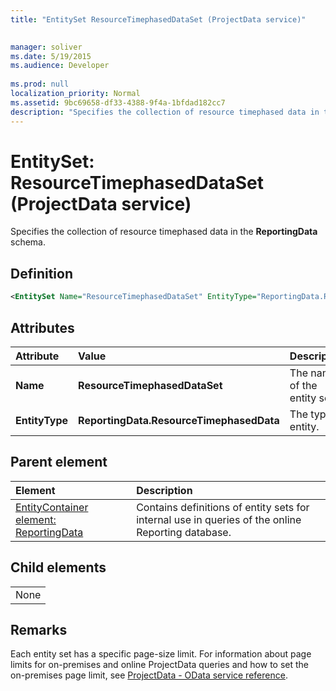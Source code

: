 ```yaml
---
title: "EntitySet ResourceTimephasedDataSet (ProjectData service)"

 
manager: soliver
ms.date: 5/19/2015
ms.audience: Developer
 
ms.prod: null
localization_priority: Normal
ms.assetid: 9bc69658-df33-4388-9f4a-1bfdad182cc7
description: "Specifies the collection of resource timephased data in the ReportingData schema."
---
```


# EntitySet: ResourceTimephasedDataSet (ProjectData service)

Specifies the collection of resource timephased data in the **ReportingData** schema. 
  
## Definition

```XML
<EntitySet Name="ResourceTimephasedDataSet" EntityType="ReportingData.ResourceTimephasedData" />

```

## Attributes

|**Attribute**|**Value**|**Description**|
|:-----|:-----|:-----|
|**Name** <br/> |**ResourceTimephasedDataSet** <br/> |The name of the entity set.  <br/> |
|**EntityType** <br/> |**ReportingData.ResourceTimephasedData** <br/> |The type of entity.  <br/> |
   
## Parent element

|**Element**|**Description**|
|:-----|:-----|
|[EntityContainer element: ReportingData](entitycontainer-reportingdata-projectdata-service.md) <br/> |Contains definitions of entity sets for internal use in queries of the online Reporting database.  <br/> |
   
## Child elements

||
|:-----|
|None |
   
## Remarks

Each entity set has a specific page-size limit. For information about page limits for on-premises and online ProjectData queries and how to set the on-premises page limit, see [ProjectData - OData service reference](projectdataproject-odata-service-reference.md).
  

